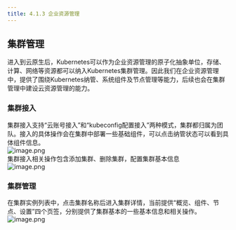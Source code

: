 ```yaml
---
title: 4.1.3 企业资源管理
---
```



<a name="P2ZVB"></a>
## 集群管理
进入到云原生后，Kubernetes可以作为企业资源管理的原子化抽象单位，存储、计算、网络等资源都可以纳入Kubernetes集群管理。因此我们在企业资源管理中，提供了围绕Kubernetes纳管、系统组件及节点管理等能力，后续也会在集群管理中建设云资源管理的能力。

<a name="FZrDd"></a>
### 集群接入
集群接入支持“云账号接入”和“kubeconfig配置接入”两种模式，集群都归属为团队。接入的具体操作会在集群中部署一些基础组件，可以点击纳管状态可以看到具体组件信息。<br />![image.png](https://cdn.nlark.com/yuque/0/2022/png/703896/1648179530291-134893b3-22fb-408f-9335-1f553d1c9d8e.png#clientId=uc1b76d77-fdda-4&crop=0&crop=0&crop=1&crop=1&from=paste&height=748&id=ud67e59f8&margin=%5Bobject%20Object%5D&name=image.png&originHeight=1496&originWidth=2854&originalType=binary&ratio=1&rotation=0&showTitle=false&size=876134&status=done&style=none&taskId=uc14a30d8-4df5-4f3b-99b0-8890d182862&title=&width=1427)<br />集群接入相关操作包含添加集群、删除集群，配置集群基本信息<br />![image.png](https://cdn.nlark.com/yuque/0/2022/png/703896/1648179530443-ccb35e68-e32a-4f98-b8da-ca75180f1c59.png#clientId=uc1b76d77-fdda-4&crop=0&crop=0&crop=1&crop=1&from=paste&height=754&id=ued4e6861&margin=%5Bobject%20Object%5D&name=image.png&originHeight=1508&originWidth=2854&originalType=binary&ratio=1&rotation=0&showTitle=false&size=241878&status=done&style=none&taskId=ue8f8b21a-36a3-445b-b382-3aa2677dd59&title=&width=1427)

<a name="HALSZ"></a>
### 集群管理
在集群实例列表中，点击集群名称后进入集群详情，当前提供“概览、组件、节点、设置”四个页签，分别提供了集群基本的一些基本信息和相关操作。<br />![image.png](https://cdn.nlark.com/yuque/0/2022/png/703896/1648179530600-29749f87-c278-4b44-bd10-67e1f91d7f59.png#clientId=uc1b76d77-fdda-4&crop=0&crop=0&crop=1&crop=1&from=paste&height=758&id=uaef9a9de&margin=%5Bobject%20Object%5D&name=image.png&originHeight=1516&originWidth=2852&originalType=binary&ratio=1&rotation=0&showTitle=false&size=302983&status=done&style=none&taskId=u8b75097c-4d96-4cf8-9a4e-a3e6631d9c6&title=&width=1426)
